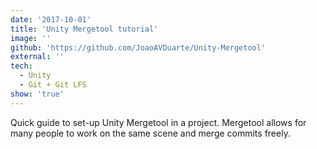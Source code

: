 ```yaml
---
date: '2017-10-01'
title: 'Unity Mergetool tutorial'
image: ''
github: 'https://github.com/JoaoAVDuarte/Unity-Mergetool'
external: ''
tech:
  - Unity
  - Git + Git LFS
show: 'true'
---
```


Quick guide to set-up Unity Mergetool in a project. Mergetool allows for many people to work on the same scene and merge commits freely.
